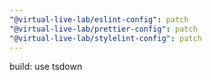 ```yaml
---
"@virtual-live-lab/eslint-config": patch
"@virtual-live-lab/prettier-config": patch
"@virtual-live-lab/stylelint-config": patch
---
```


build: use tsdown
